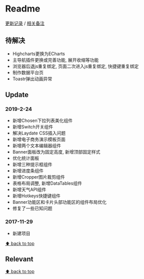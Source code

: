 # Readme

[更新记录](#update) / [相关备注](#relevant)

## 待解决

- Highcharts更换为ECharts
- 主导航插件更换或完善功能, 展开收缩等功能
- 浏览器后退js重复绑定, 页面二次进入js重复绑定, 快捷键重复绑定
- 制作数据平台页
- Toastr弹出动画异常

## Update

### 2019-2-24

- 新增Chosen下拉列表美化组件
- 新增Switch开关组件
- 解决Laydate CSS插入问题
- 新增电子商务演示模板页面
- 新增两个文本编辑器组件
- Banner面板改为固定高度, 新增顶部固定样式
- 优化统计面板
- 新增三种提示框组件
- 新增进度条组件
- 新增Cropper图片裁剪组件
- 表格布局调整, 新增DataTables组件
- 新增天气API组件
- 新增Hotkeys快捷键组件
- Banner功能区和卡片头部功能区的组件布局优化
- 修复了一些已知问题

### 2017-11-29

- 新建项目

[⬆ back to top](#readme)

## Relevant

[⬆ back to top](#readme)
